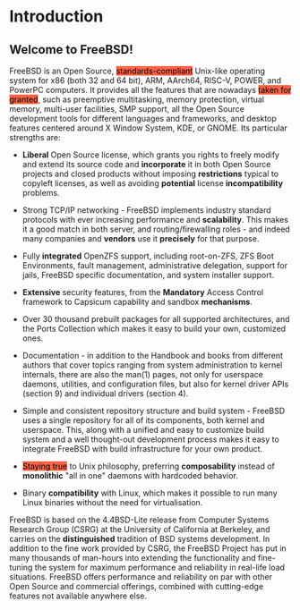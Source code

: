 # Introduction
## Welcome to FreeBSD!
FreeBSD is an Open Source, <mark style="background-color: tomato" title="符合标准">standards-compliant</mark> Unix-like operating system for x86 (both 32 and 64 bit), ARM, AArch64, RISC-V, POWER, and PowerPC computers. It provides all the features that are nowadays <mark style="background-color: tomato" title="take for: 被认为是...; 整体：理所当然">taken for granted</mark>, such as preemptive multitasking, memory protection, virtual memory, multi-user facilities, SMP support, all the Open Source development tools for different languages and frameworks, and desktop features centered around X Window System, KDE, or GNOME. Its particular strengths are:

- <b title="自由主义的">Liberal</b> Open Source license, which grants you rights to freely modify and extend its source code and <b title="包含，合并">incorporate</b> it in both Open Source projects and closed products without imposing <b title="限制">restrictions</b> typical to copyleft licenses, as well as avoiding <b title="潜在的">potential</b> license <b title="不兼容">incompatibility</b> problems.

- Strong TCP/IP networking - FreeBSD implements industry standard protocols with ever increasing performance and <b title="可扩展性">scalability</b>. This makes it a good match in both server, and routing/firewalling roles - and indeed many companies and <b title="供应商">vendors</b> use it <b title="恰恰">precisely</b> for that purpose.

- Fully <b title="集成">integrated</b> OpenZFS support, including root-on-ZFS, ZFS Boot Environments, fault management, administrative delegation, support for jails, FreeBSD specific documentation, and system installer support.

- <b title="广泛的">Extensive</b> security features, from the <b title="强制">Mandatory</b> Access Control framework to Capsicum capability and sandbox <b title="机制">mechanisms</b>.

- Over 30 thousand prebuilt packages for all supported architectures, and the Ports Collection which makes it easy to build your own, customized ones.

- Documentation - in addition to the Handbook and books from different authors that cover topics ranging from system administration to kernel internals, there are also the man(1) pages, not only for userspace daemons, utilities, and configuration files, but also for kernel driver APIs (section 9) and individual drivers (section 4).

- Simple and consistent repository structure and build system - FreeBSD uses a single repository for all of its components, both kernel and userspace. This, along with a unified and easy to customize build system and a well thought-out development process makes it easy to integrate FreeBSD with build infrastructure for your own product.

- <mark style="background-color: tomato" title="忠于...">Staying true</mark> to Unix philosophy, preferring <b title="可组合性">composability</b> instead of <b title="整体式的">monolithic</b> "all in one" daemons with hardcoded behavior.

- Binary <b title="兼容性">compatibility</b> with Linux, which makes it possible to run many Linux binaries without the need for virtualisation.

FreeBSD is based on the 4.4BSD-Lite release from Computer Systems Research Group (CSRG) at the University of California at Berkeley, and carries on the <b title="杰出的">distinguished</b> tradition of BSD systems development. In addition to the fine work provided by CSRG, the FreeBSD Project has put in many thousands of man-hours into extending the functionality and fine-tuning the system for maximum performance and reliability in real-life load situations. FreeBSD offers performance and reliability on par with other Open Source and commercial offerings, combined with cutting-edge features not available anywhere else.
